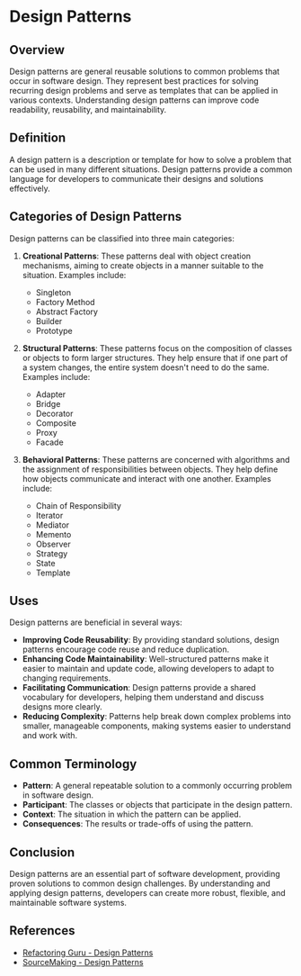 # Design Patterns

## Overview

Design patterns are general reusable solutions to common problems that occur in software design. They represent best practices for solving recurring design problems and serve as templates that can be applied in various contexts. Understanding design patterns can improve code readability, reusability, and maintainability.

## Definition

A design pattern is a description or template for how to solve a problem that can be used in many different situations. Design patterns provide a common language for developers to communicate their designs and solutions effectively.

## Categories of Design Patterns

Design patterns can be classified into three main categories:

1. **Creational Patterns**: These patterns deal with object creation mechanisms, aiming to create objects in a manner suitable to the situation. Examples include:
   - Singleton
   - Factory Method
   - Abstract Factory
   - Builder
   - Prototype

2. **Structural Patterns**: These patterns focus on the composition of classes or objects to form larger structures. They help ensure that if one part of a system changes, the entire system doesn't need to do the same. Examples include: 
   - Adapter
   - Bridge
   - Decorator
   - Composite
   - Proxy
   - Facade

4. **Behavioral Patterns**: These patterns are concerned with algorithms and the assignment of responsibilities between objects. They help define how objects communicate and interact with one another. Examples include:
   - Chain of Responsibility
   - Iterator
   - Mediator
   - Memento
   - Observer
   - Strategy
   - State
   - Template

## Uses

Design patterns are beneficial in several ways:

- **Improving Code Reusability**: By providing standard solutions, design patterns encourage code reuse and reduce duplication.
- **Enhancing Code Maintainability**: Well-structured patterns make it easier to maintain and update code, allowing developers to adapt to changing requirements.
- **Facilitating Communication**: Design patterns provide a shared vocabulary for developers, helping them understand and discuss designs more clearly.
- **Reducing Complexity**: Patterns help break down complex problems into smaller, manageable components, making systems easier to understand and work with.

## Common Terminology

- **Pattern**: A general repeatable solution to a commonly occurring problem in software design.
- **Participant**: The classes or objects that participate in the design pattern.
- **Context**: The situation in which the pattern can be applied.
- **Consequences**: The results or trade-offs of using the pattern.

## Conclusion

Design patterns are an essential part of software development, providing proven solutions to common design challenges. By understanding and applying design patterns, developers can create more robust, flexible, and maintainable software systems.

## References

- [Refactoring Guru - Design Patterns](https://refactoring.guru/design-patterns)
- [SourceMaking - Design Patterns](https://sourcemaking.com/design_patterns)

